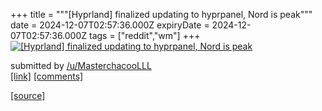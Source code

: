 +++
title = """[Hyprland] finalized updating to hyprpanel, Nord is peak"""
date = 2024-12-07T02:57:36.000Z
expiryDate = 2024-12-07T02:57:36.000Z
tags = ["reddit","wm"]
+++
[![[Hyprland] finalized updating to hyprpanel, Nord is peak](https://b.thumbs.redditmedia.com/TPw4F1XU0vxalSOr9bEaKB6DUHUdi3B0C6YXN-ZoH9Q.jpg "[Hyprland] finalized updating to hyprpanel, Nord is peak")](https://www.reddit.com/r/unixporn/comments/1h8iz8i/hyprland_finalized_updating_to_hyprpanel_nord_is/)

submitted by [/u/MasterchacooLLL](https://www.reddit.com/user/MasterchacooLLL)  
[\[link\]](https://www.reddit.com/gallery/1h8iz8i) [\[comments\]](https://www.reddit.com/r/unixporn/comments/1h8iz8i/hyprland_finalized_updating_to_hyprpanel_nord_is/)

[[source]](https://www.reddit.com/r/unixporn/comments/1h8iz8i/hyprland_finalized_updating_to_hyprpanel_nord_is/)
